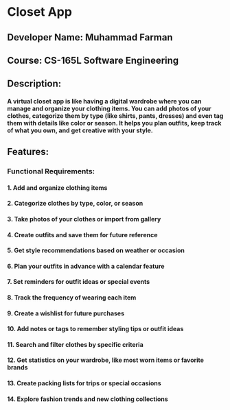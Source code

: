 # Closet App

## Developer Name: Muhammad Farman
## Course: CS-165L Software Engineering

## Description:
#### A virtual closet app is like having a digital wardrobe where you can manage and organize your clothing items. You can add photos of your clothes, categorize them by type (like shirts, pants, dresses) and even tag them with details like color or season. It helps you plan outfits, keep track of what you own, and get creative with your style.

## Features:
### Functional Requirements:
#### 1. Add and organize clothing items
#### 2. Categorize clothes by type, color, or season 
#### 3. Take photos of your clothes or import from gallery
#### 4. Create outfits and save them for future reference
#### 5. Get style recommendations based on weather or occasion 
#### 6. Plan your outfits in advance with a calendar feature
#### 7. Set reminders for outfit ideas or special events
#### 8. Track the frequency of wearing each item
#### 9. Create a wishlist for future purchases
#### 10. Add notes or tags to remember styling tips or outfit ideas
#### 11. Search and filter clothes by specific criteria
#### 12. Get statistics on your wardrobe, like most worn items or favorite brands
#### 13. Create packing lists for trips or special occasions
#### 14. Explore fashion trends and new clothing collections


